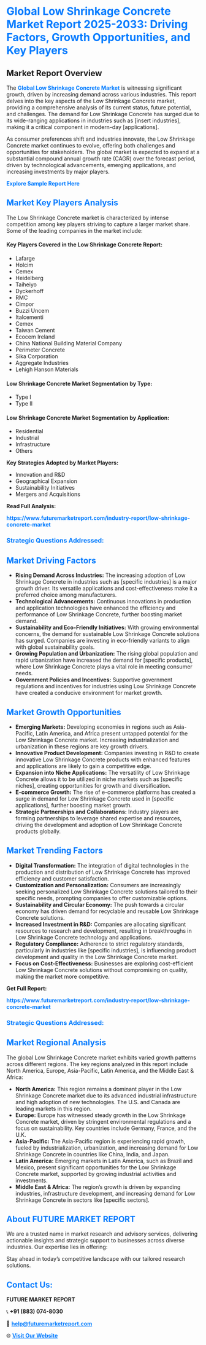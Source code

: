<h1 style="color: #007BFF;">Global Low Shrinkage Concrete Market Report 2025-2033: Driving Factors, Growth Opportunities, and Key Players</h1>

<section id="overview">
<h2>Market Report Overview</h2>
<p>The <a href="https://www.futuremarketreport.com/industry-report/low-shrinkage-concrete-market" style="color: #007BFF; text-decoration: none;"><strong>Global Low Shrinkage Concrete Market</strong></a> is witnessing significant growth, driven by increasing demand across various industries. This report delves into the key aspects of the Low Shrinkage Concrete market, providing a comprehensive analysis of its current status, future potential, and challenges. The demand for Low Shrinkage Concrete has surged due to its wide-ranging applications in industries such as [insert industries], making it a critical component in modern-day [applications].</p>
<p>As consumer preferences shift and industries innovate, the Low Shrinkage Concrete market continues to evolve, offering both challenges and opportunities for stakeholders. The global market is expected to expand at a substantial compound annual growth rate (CAGR) over the forecast period, driven by technological advancements, emerging applications, and increasing investments by major players.</p>
</section>

<section id="overview">
<p><a href="https://www.futuremarketreport.com/request-sample/reportId=83668" style="color: #007BFF; text-decoration: none;"><strong>Explore Sample Report Here</strong></a></p>
</section>

<section id="key-players">
<h2 style="color: #007BFF;">Market Key Players Analysis</h2>
<p>The Low Shrinkage Concrete market is characterized by intense competition among key players striving to capture a larger market share. Some of the leading companies in the market include:</p>
<h4>Key Players Covered in the Low Shrinkage Concrete Report:</h4>
<ul><li>Lafarge</li><li>Holcim</li><li>Cemex</li><li>Heidelberg</li><li>Taiheiyo</li><li>Dyckerhoff</li><li>RMC</li><li>Cimpor</li><li>Buzzi Uncem</li><li>Italcementi</li><li>Cemex</li><li>Taiwan Cement</li><li>Ecocem Ireland</li><li>China National Building Material Company</li><li>Perimeter Concrete</li><li>Sika Corporation</li><li>Aggregate Industries</li><li>Lehigh Hanson Materials</li></ul>
<h4>Low Shrinkage Concrete Market Segmentation by Type:</h4>
<ul><li>Type I</li><li>Type II</li></ul>

<h4>Low Shrinkage Concrete Market Segmentation by Application:</h4>
<ul><li>Residential</li><li>Industrial</li><li>Infrastructure</li><li>Others</li></ul>
<p><strong>Key Strategies Adopted by Market Players:</strong></p>
<ul>
<li>Innovation and R&D</li>
<li>Geographical Expansion</li>
<li>Sustainability Initiatives</li>
<li>Mergers and Acquisitions</li>
</ul>
</section>

<section>
<p><strong>Read Full Analysis: </strong></p><a href="https://www.futuremarketreport.com/industry-report/low-shrinkage-concrete-market" style="color: #007BFF; text-decoration: none;"><strong>https://www.futuremarketreport.com/industry-report/low-shrinkage-concrete-market</strong></a>
<h3 style="color: #007BFF;">Strategic Questions Addressed:</h3>
</section>

<section id="driving-factors">
<h2 style="color: #007BFF;">Market Driving Factors</h2>
<ul>
<li><strong>Rising Demand Across Industries:</strong> The increasing adoption of Low Shrinkage Concrete in industries such as [specific industries] is a major growth driver. Its versatile applications and cost-effectiveness make it a preferred choice among manufacturers.</li>
<li><strong>Technological Advancements:</strong> Continuous innovations in production and application technologies have enhanced the efficiency and performance of Low Shrinkage Concrete, further boosting market demand.</li>
<li><strong>Sustainability and Eco-Friendly Initiatives:</strong> With growing environmental concerns, the demand for sustainable Low Shrinkage Concrete solutions has surged. Companies are investing in eco-friendly variants to align with global sustainability goals.</li>
<li><strong>Growing Population and Urbanization:</strong> The rising global population and rapid urbanization have increased the demand for [specific products], where Low Shrinkage Concrete plays a vital role in meeting consumer needs.</li>
<li><strong>Government Policies and Incentives:</strong> Supportive government regulations and incentives for industries using Low Shrinkage Concrete have created a conducive environment for market growth.</li>
</ul>
</section>

<section id="growth-opportunities">
<h2 style="color: #007BFF;">Market Growth Opportunities</h2>
<ul>
<li><strong>Emerging Markets:</strong> Developing economies in regions such as Asia-Pacific, Latin America, and Africa present untapped potential for the Low Shrinkage Concrete market. Increasing industrialization and urbanization in these regions are key growth drivers.</li>
<li><strong>Innovative Product Development:</strong> Companies investing in R&D to create innovative Low Shrinkage Concrete products with enhanced features and applications are likely to gain a competitive edge.</li>
<li><strong>Expansion into Niche Applications:</strong> The versatility of Low Shrinkage Concrete allows it to be utilized in niche markets such as [specific niches], creating opportunities for growth and diversification.</li>
<li><strong>E-commerce Growth:</strong> The rise of e-commerce platforms has created a surge in demand for Low Shrinkage Concrete used in [specific applications], further boosting market growth.</li>
<li><strong>Strategic Partnerships and Collaborations:</strong> Industry players are forming partnerships to leverage shared expertise and resources, driving the development and adoption of Low Shrinkage Concrete products globally.</li>
</ul>
</section>

<section id="trending-factors">
<h2 style="color: #007BFF;">Market Trending Factors</h2>
<ul>
<li><strong>Digital Transformation:</strong> The integration of digital technologies in the production and distribution of Low Shrinkage Concrete has improved efficiency and customer satisfaction.</li>
<li><strong>Customization and Personalization:</strong> Consumers are increasingly seeking personalized Low Shrinkage Concrete solutions tailored to their specific needs, prompting companies to offer customizable options.</li>
<li><strong>Sustainability and Circular Economy:</strong> The push towards a circular economy has driven demand for recyclable and reusable Low Shrinkage Concrete solutions.</li>
<li><strong>Increased Investment in R&D:</strong> Companies are allocating significant resources to research and development, resulting in breakthroughs in Low Shrinkage Concrete technology and applications.</li>
<li><strong>Regulatory Compliance:</strong> Adherence to strict regulatory standards, particularly in industries like [specific industries], is influencing product development and quality in the Low Shrinkage Concrete market.</li>
<li><strong>Focus on Cost-Effectiveness:</strong> Businesses are exploring cost-efficient Low Shrinkage Concrete solutions without compromising on quality, making the market more competitive.</li>
</ul>
</section>

<section>
<p><strong>Get Full Report: </strong></p><a href="https://www.futuremarketreport.com/industry-report/low-shrinkage-concrete-market" style="color: #007BFF; text-decoration: none;"><strong>https://www.futuremarketreport.com/industry-report/low-shrinkage-concrete-market</strong></a>
<h3 style="color: #007BFF;">Strategic Questions Addressed:</h3>
</section>


<section id="regional-analysis">
<h2 style="color: #007BFF;">Market Regional Analysis</h2>
<p>The global Low Shrinkage Concrete market exhibits varied growth patterns across different regions. The key regions analyzed in this report include North America, Europe, Asia-Pacific, Latin America, and the Middle East & Africa:</p>
<ul>
<li><strong>North America:</strong> This region remains a dominant player in the Low Shrinkage Concrete market due to its advanced industrial infrastructure and high adoption of new technologies. The U.S. and Canada are leading markets in this region.</li>
<li><strong>Europe:</strong> Europe has witnessed steady growth in the Low Shrinkage Concrete market, driven by stringent environmental regulations and a focus on sustainability. Key countries include Germany, France, and the U.K.</li>
<li><strong>Asia-Pacific:</strong> The Asia-Pacific region is experiencing rapid growth, fueled by industrialization, urbanization, and increasing demand for Low Shrinkage Concrete in countries like China, India, and Japan.</li>
<li><strong>Latin America:</strong> Emerging markets in Latin America, such as Brazil and Mexico, present significant opportunities for the Low Shrinkage Concrete market, supported by growing industrial activities and investments.</li>
<li><strong>Middle East & Africa:</strong> The region’s growth is driven by expanding industries, infrastructure development, and increasing demand for Low Shrinkage Concrete in sectors like [specific sectors].</li>
</ul>
</section>

<footer>
<h2 style="color: #007BFF;">About FUTURE MARKET REPORT</h2>
<p>We are a trusted name in market research and advisory services, delivering actionable insights and strategic support to businesses across diverse industries. Our expertise lies in offering:</p>

<p>Stay ahead in today’s competitive landscape with our tailored research solutions.</p>

<h2 style="color: #007BFF;">Contact Us:</h2>
<p><strong>FUTURE MARKET REPORT</strong></p>
<p>📞 <strong>+91 (883) 074-8030</strong></p>
<p>📧 <strong><a href="mailto:help@futuremarketreport.com" style="color: #007BFF;">help@futuremarketreport.com</a></strong></p>
<p>🌐 <strong><a href="https://www.futuremarketreport.com/" style="color: #007BFF;">Visit Our Website</a></strong></p>
</footer>